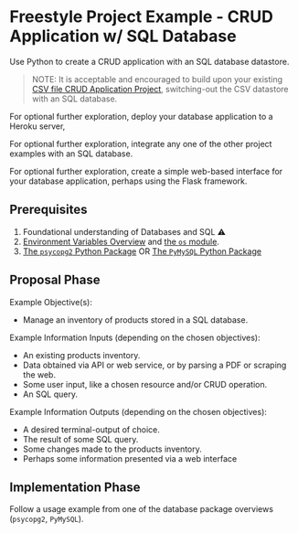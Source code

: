 # Freestyle Project Example - CRUD Application w/ SQL Database

Use Python to create a CRUD application with an SQL database datastore.

> NOTE: It is acceptable and encouraged to build upon your existing [CSV file CRUD Application Project](/projects/crud-application/project.md), switching-out the CSV datastore with an SQL database.

For optional further exploration, deploy your database application to a Heroku server,

For optional further exploration, integrate any one of the other project examples with an SQL database.

For optional further exploration, create a simple web-based interface for your database application, perhaps using the Flask framework.

## Prerequisites

  1. Foundational understanding of Databases and SQL :warning:
  1. [Environment Variables Overview](/notes/environment-variables/notes.md) and [the `os` module](/notes/programming-languages/python/modules/os.md#accessing-environment-variables).
  1. [The `psycopg2` Python Package](/notes/programming-languages/python/packages/psycopg.md) OR [The `PyMySQL` Python Package](/notes/programming-languages/python/packages/pymysql.md)

## Proposal Phase

Example Objective(s):

  + Manage an inventory of products stored in a SQL database.

Example Information Inputs (depending on the chosen objectives):

  + An existing products inventory.
  + Data obtained via API or web service, or by parsing a PDF or scraping the web.
  + Some user input, like a chosen resource and/or CRUD operation.
  + An SQL query.

Example Information Outputs (depending on the chosen objectives):

  + A desired terminal-output of choice.
  + The result of some SQL query.
  + Some changes made to the products inventory.
  + Perhaps some information presented via a web interface

## Implementation Phase

Follow a usage example from one of the database package overviews (`psycopg2`, `PyMySQL`).

